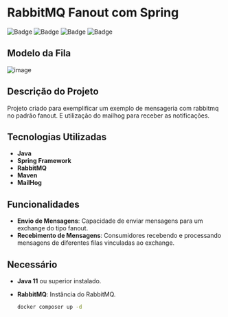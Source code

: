# RabbitMQ Fanout com Spring

![Badge](https://img.shields.io/static/v1?label=Spring&message=Framework&color=6DB33F&style=for-the-badge&logo=spring)
![Badge](https://img.shields.io/static/v1?label=RabbitMQ&message=Message%20Broker&color=FF6600&style=for-the-badge&logo=rabbitmq)
![Badge](https://img.shields.io/static/v1?label=Java&message=Language&color=007396&style=for-the-badge&logo=java)
![Badge](https://img.shields.io/static/v1?label=Maven&message=Build%20Tool&color=C71A36&style=for-the-badge&logo=apache-maven)

## Modelo da Fila

![image](https://github.com/user-attachments/assets/9fdfceee-fd74-4398-9b21-4fb9d6d7b187)

## Descrição do Projeto
 
Projeto criado para exemplificar um exemplo de mensageria com rabbitmq no padrão fanout. E utilização do mailhog para receber as notificações.

## Tecnologias Utilizadas

- **Java**
- **Spring Framework**
- **RabbitMQ**
- **Maven**
- **MailHog**

## Funcionalidades

- **Envio de Mensagens**: Capacidade de enviar mensagens para um exchange do tipo fanout.
- **Recebimento de Mensagens**: Consumidores recebendo e processando mensagens de diferentes filas vinculadas ao exchange.

## Necessário

- **Java 11** ou superior instalado.
- **RabbitMQ**: Instância do RabbitMQ.

  ```bash
  docker composer up -d
